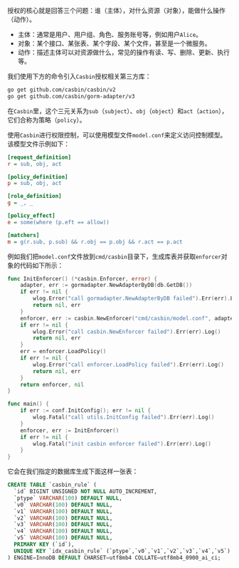 授权的核心就是回答三个问题：谁（主体），对什么资源（对象），能做什么操作（动作）。

- 主体：通常是用户、用户组、角色、服务账号等，例如用户`Alice`。
- 对象：某个接口、某张表、某个字段、某个文件，甚至是一个微服务。
- 动作：描述主体可以对资源做什么，常见的操作有读、写、删除、更新、执行等。

我们使用下方的命令引入`Casbin`授权相关第三方库：

```sh
go get github.com/casbin/casbin/v2
go get github.com/casbin/gorm-adapter/v3
```

在`Casbin`里，这个三元关系为`sub`（`subject`）、`obj`（`object`）和`act`（`action`），它们合称为策略（`policy`）。

使用`Casbin`进行权限控制，可以使用模型文件`model.conf`来定义访问控制模型。该模型文件示例如下：

```ini
[request_definition]
r = sub, obj, act

[policy_definition]
p = sub, obj, act

[role_definition]
g = _, _

[policy_effect]
e = some(where (p.eft == allow))

[matchers]
m = g(r.sub, p.sub) && r.obj == p.obj && r.act == p.act
```

例如我们把`model.conf`文件放到`cmd/casbin`目录下，生成库表并获取`enforcer`对象的代码如下所示：

```go
func InitEnforcer() (*casbin.Enforcer, error) {
	adapter, err := gormadapter.NewAdapterByDB(db.GetDB())
	if err != nil {
		wlog.Error("call gormadapter.NewAdapterByDB failed").Err(err).Log()
		return nil, err
	}
	enforcer, err := casbin.NewEnforcer("cmd/casbin/model.conf", adapter)
	if err != nil {
		wlog.Error("call casbin.NewEnforcer failed").Err(err).Log()
		return nil, err
	}
	err = enforcer.LoadPolicy()
	if err != nil {
		wlog.Error("call enforcer.LoadPolicy failed").Err(err).Log()
		return nil, err
	}
	return enforcer, nil
}

func main() {
	if err := conf.InitConfig(); err != nil {
		wlog.Fatal("call utils.InitConfig failed").Err(err).Log()
	}
	enforcer, err := InitEnforcer()
	if err != nil {
		wlog.Fatal("init casbin enforcer failed").Err(err).Log()
	}
}
```

它会在我们指定的数据库生成下面这样一张表：

```sql
CREATE TABLE `casbin_rule` (
  `id` BIGINT UNSIGNED NOT NULL AUTO_INCREMENT,
  `ptype` VARCHAR(100) DEFAULT NULL,
  `v0` VARCHAR(100) DEFAULT NULL,
  `v1` VARCHAR(100) DEFAULT NULL,
  `v2` VARCHAR(100) DEFAULT NULL,
  `v3` VARCHAR(100) DEFAULT NULL,
  `v4` VARCHAR(100) DEFAULT NULL,
  `v5` VARCHAR(100) DEFAULT NULL,
  PRIMARY KEY (`id`),
  UNIQUE KEY `idx_casbin_rule` (`ptype`,`v0`,`v1`,`v2`,`v3`,`v4`,`v5`)
) ENGINE=InnoDB DEFAULT CHARSET=utf8mb4 COLLATE=utf8mb4_0900_ai_ci;
```

